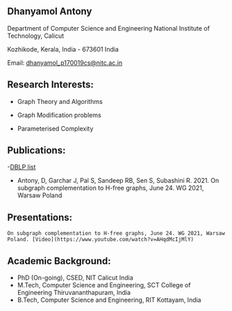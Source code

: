 ## Dhanyamol Antony

Department of Computer Science and Engineering
National Institute of Technology, Calicut

Kozhikode, Kerala, India - 673601 India

Email: dhanyamol_p170019cs@nitc.ac.in

## Research Interests:

* Graph Theory and Algorithms

* Graph Modification problems

* Parameterised Complexity

## Publications:

-[DBLP list](https://dblp.org/pid/287/4769.html)

* Antony, D, Garchar J, Pal S, Sandeep RB, Sen S, Subashini R. 2021. On subgraph complementation to H-free graphs, June 24. WG 2021, Warsaw Poland

## Presentations:

    On subgraph complementation to H-free graphs, June 24. WG 2021, Warsaw Poland. [Video](https://www.youtube.com/watch?v=AHqdMcIjMlY)


## Academic Background:

 * PhD (On-going), CSED, NIT Calicut India
 * M.Tech, Computer Science and Engineering, SCT College of Engineering Thiruvananthapuram, India
 * B.Tech, Computer Science and Engineering, RIT Kottayam, India


